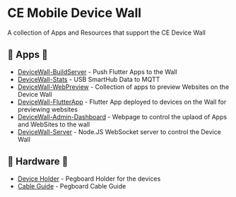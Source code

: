# CE Mobile Device Wall

A collection of Apps and Resources that support the CE Device Wall

## 📱 Apps 📱

  - [DeviceWall-BuildServer](./devicewall-buildServer) - Push Flutter Apps to the Wall
  - [DeviceWall-Stats](./devicewall-stats) - USB SmartHub Data to MQTT
  - [DeviceWall-WebPreview](./devicewall-webpreview) - Collection of apps to preview Websites on the Device Wall
  - [DeviceWall-FlutterApp](./devicewall-webpreview/webpreview) - Flutter App deployed to devices on the Wall for previewing websites
  - [DeviceWall-Admin-Dashboard](./devicewall-webpreview/admin-dashboard) - Webpage to control the uplaod of Apps and WebSites to the wall
  - [DeviceWall-Server](./devicewall-webpreview/admin-dashboard) - Node.JS WebSocket server to control the Device Wall


## 🔩 Hardware 🔩
  
  - [Device Holder](./hardware/holder) - Pegboard Holder for the devices
  - [Cable Guide](./hardware/cable-organiser) - Pegboard Cable Guide
  

